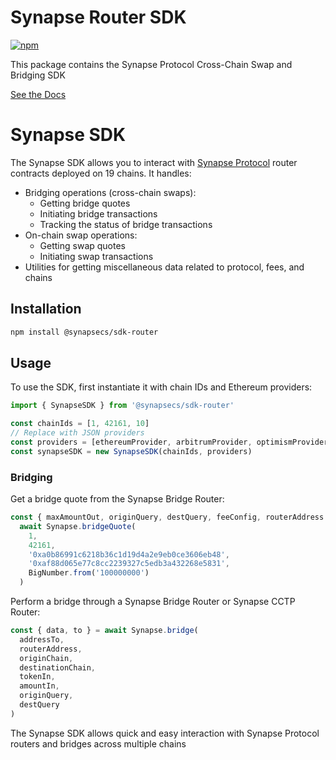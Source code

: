 # Synapse Router SDK

[![npm](https://img.shields.io/npm/v/%40synapsecns%2Fsdk-router?style=flat-square)](https://www.npmjs.com/package/@synapsecns/sdk-router)

This package contains the Synapse Protocol Cross-Chain Swap and Bridging SDK

[See the Docs](https://synapserouter.gitbook.io/bridge-sdk-2)

# Synapse SDK

The Synapse SDK allows you to interact with [Synapse Protocol](https://synapseprotocol.com/) router contracts deployed on 19 chains. It handles:

- Bridging operations (cross-chain swaps):
  - Getting bridge quotes
  - Initiating bridge transactions
  - Tracking the status of bridge transactions
- On-chain swap operations:
  - Getting swap quotes
  - Initiating swap transactions
- Utilities for getting miscellaneous data related to protocol, fees, and chains

## Installation

```bash
npm install @synapsecs/sdk-router
```

## Usage

To use the SDK, first instantiate it with chain IDs and Ethereum providers:

```ts
import { SynapseSDK } from '@synapsecs/sdk-router'

const chainIds = [1, 42161, 10]
// Replace with JSON providers
const providers = [ethereumProvider, arbitrumProvider, optimismProvider]
const synapseSDK = new SynapseSDK(chainIds, providers)
```

### Bridging

Get a bridge quote from the Synapse Bridge Router:

```ts
const { maxAmountOut, originQuery, destQuery, feeConfig, routerAddress } =
  await Synapse.bridgeQuote(
    1,
    42161,
    '0xa0b86991c6218b36c1d19d4a2e9eb0ce3606eb48',
    '0xaf88d065e77c8cc2239327c5edb3a432268e5831',
    BigNumber.from('100000000')
  )
```

Perform a bridge through a Synapse Bridge Router or Synapse CCTP Router:

```ts
const { data, to } = await Synapse.bridge(
  addressTo,
  routerAddress,
  originChain,
  destinationChain,
  tokenIn,
  amountIn,
  originQuery,
  destQuery
)
```

The Synapse SDK allows quick and easy interaction with Synapse Protocol routers and bridges across multiple chains
